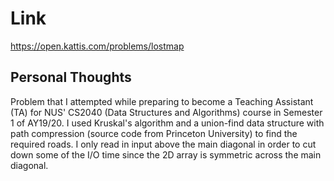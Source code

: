 # Link

https://open.kattis.com/problems/lostmap

## Personal Thoughts

Problem that I attempted while preparing to become a Teaching Assistant (TA) for NUS' CS2040 (Data Structures and Algorithms) course in Semester 1 of AY19/20. I used Kruskal's algorithm and a union-find data structure with path compression (source code from Princeton University) to find the required roads. I only read in input above the main diagonal in order to cut down some of the I/O time since the 2D array is symmetric across the main diagonal.

